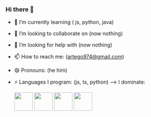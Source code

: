 ### Hi there 👋







- 🌱 I’m currently learning ( js, python, java)
- 👯 I’m looking to collaborate on (now nothing)
- 🤔 I’m looking for help with (now nothing)
- 📫 How to reach me: (artego974@gmail.com)
- 😄 Pronouns: (he him)
- ⚡ Languages ​​I program: (js, ts, python)
--> I dominate:

  <img width="50" height="50" src="https://cdn.jsdelivr.net/gh/devicons/devicon@latest/icons/python/python-original.svg" />
  <img width="50" height="50" src="https://cdn.jsdelivr.net/gh/devicons/devicon@latest/icons/javascript/javascript-original.svg" />
  <img width="50" height="50" src="https://cdn.jsdelivr.net/gh/devicons/devicon@latest/icons/plotly/plotly-original.svg"/>
  <img width="50" height="50" src="https://cdn.jsdelivr.net/gh/devicons/devicon@latest/icons/pandas/pandas-original-wordmark.svg" />

